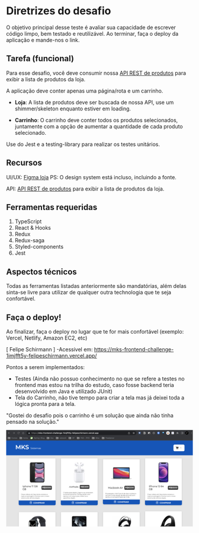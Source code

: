 Diretrizes do desafio
===========================

O objetivo principal desse teste é avaliar sua capacidade de escrever código limpo, bem testado e reutilizável. Ao terminar, faça o deploy da aplicação e mande-nos o link.

Tarefa (funcional)
---------------

Para esse desafio, você deve consumir nossa [API REST de produtos](https://mks-frontend-challenge-api.herokuapp.com/api-docs/) para exibir a lista de produtos da loja.

A aplicação deve conter apenas uma página/rota e um carrinho.

- <b>Loja</b>: A lista de produtos deve ser buscada de nossa API, use um shimmer/skeleton enquanto estiver em loading.
 
- <b>Carrinho</b>: O carrinho deve conter todos os produtos selecionados, juntamente com a opção de aumentar a quantidade de cada produto selecionado.

Use do Jest e a testing-library para realizar os testes unitários.

Recursos
---------------

UI/UX: [Figma loja](https://www.figma.com/file/Z4z8osDbK1ET7cjNzFRMrK/MKS-Front-end-challenge?node-id=0%3A1) PS: O design system está incluso, incluindo a fonte.

API: [API REST de produtos](https://mks-frontend-challenge-api.herokuapp.com/api-docs/) para exibir a lista de produtos da loja.

Ferramentas requeridas
---------------

1. TypeScript
2. React & Hooks
3. Redux
4. Redux-saga
5. Styled-components
6. Jest

Aspectos técnicos
---------------

Todas as ferramentas listadas anteriormente são mandatórias, além delas sinta-se livre para utilizar de qualquer outra technologia que te seja confortável.

Faça o deploy!
---------------

Ao finalizar, faça o deploy no lugar que te for mais confortável (exemplo: Vercel, Netlify, Amazon EC2, etc)


[ Felipe Schirmann ]
-Acessivel em: https://mks-frontend-challenge-1imjfft5y-felipeschirmann.vercel.app/

Pontos a serem implementados:
- Testes (Ainda não possuo conhecimento no que se refere a testes no frontend mas estou na trilha do estudo, caso fosse backend teria desenvolvido em Java e utilizado JUnit)
- Tela do Carrinho, não tive tempo para criar a tela mas já deixei toda a lógica pronta para a tela.

"Gostei do desafio pois o carrinho é um solução que ainda não tinha pensado na solução."

![Info](https://raw.githubusercontent.com/felipeschirmann/mks-frontend-challenge/main/print.png)

